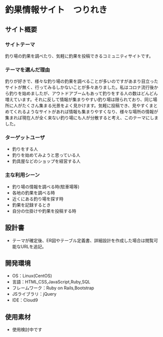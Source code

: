 # 釣果情報サイト　つりれき

## サイト概要
### サイトテーマ
釣り場の釣果を調べたり、気軽に釣果を投稿できるコミュニティサイトです。

### テーマを選んだ理由
釣りが好きで、様々な釣り場の釣果を調べることが多いのですがあまり目立ったサイトが無く、行ってみるしかないことが多々ありました。私はコロナ流行後から釣りを始めましたが、アウトドアブームもあって釣りをする人の数はどんどん増えています。それに反して情報が集まりやすい釣り場は限られており、同じ場所に人がたくさん集まる光景をよく見かけます。気軽に投稿でき、見やすくまとめてくれるようなサイトがあれば情報も集まりやすくなり、様々な場所の情報が集まれば現在人が全く来ない釣り場にも人が分散すると考え、このテーマにしました。

### ターゲットユーザ
- 釣りをする人
- 釣りを始めてみようと思っている人
- 釣具屋などのショップを経営する人

### 主な利用シーン
- 釣り場の情報を調べる時(駐車場等)
- 各地の釣果を調べる時
- 近くにある釣り場を探す時
- 釣果を記録するとき
- 自分の仕掛けや釣果を投稿する時

## 設計書
- テーマが確定後、ER図やテーブル定義書、詳細設計を作成した場合は閲覧可能なURLを追記。

## 開発環境
- OS：Linux(CentOS)
- 言語：HTML,CSS,JavaScript,Ruby,SQL
- フレームワーク：Ruby on Rails,Bootstrap
- JSライブラリ：jQuery
- IDE：Cloud9

## 使用素材
- 使用検討中です